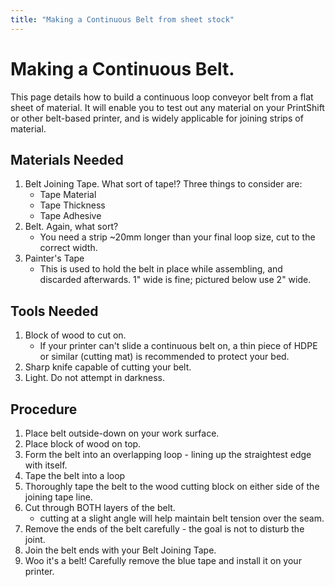 ```yaml
---
title: "Making a Continuous Belt from sheet stock"
---
```




# Making a Continuous Belt.

This page details how to build a continuous loop conveyor belt from a flat sheet of material.   It will enable you to test out any material on your PrintShift or other belt-based printer, and is widely applicable for joining strips of material.  

## Materials Needed
1. Belt Joining Tape.  What sort of tape!?  Three things to consider are:
   * Tape Material
   * Tape Thickness
   * Tape Adhesive
2. Belt.  Again, what sort?
   * You need a strip ~20mm longer than your final loop size, cut to the correct width.
3. Painter's Tape
   * This is used to hold the belt in place while assembling, and discarded afterwards.  1" wide is fine; pictured below use 2" wide.

## Tools Needed
1. Block of wood to cut on.
   * If your printer can't slide a continuous belt on, a thin piece of HDPE or similar (cutting mat) is recommended to protect your bed.
2. Sharp knife capable of cutting your belt.
3. Light.  Do not attempt in darkness.


## Procedure
1. Place belt outside-down on your work surface.
2. Place block of wood on top.
3. Form the belt into an overlapping loop - lining up the straightest edge with itself.
4. Tape the belt into a loop
5. Thoroughly tape the belt to the wood cutting block on either side of the joining tape line.
6. Cut through BOTH layers of the belt.
   * cutting at a slight angle will help maintain belt tension over the seam.
7. Remove the ends of the belt carefully - the goal is not to disturb the joint.
8. Join the belt ends with your Belt Joining Tape.
9. Woo it's a belt!  Carefully remove the blue tape and install it on your printer.
